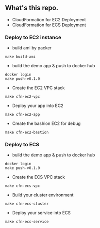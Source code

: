 ## What's this repo.

- CloudFormation for EC2 Deployment
- CloudFormation for ECS Deployment

### Deploy to EC2 instance

- build ami by packer
```
make build-ami
```

- build the demo app & push to docker hub

```
docker login
make push-v0.1.0
```

- Create the EC2 VPC stack
```
make cfn-ec2-vpc
```

- Deploy your app into EC2
```
make cfn-ec2-app
```

- Create the bashion EC2 for debug
```
make cfn-ec2-bastion
```


### Deploy to ECS

- build the demo app & push to docker hub

```
docker login
make push-v0.1.0
```

- Create the ECS VPC stack
```
make cfn-ecs-vpc
```

- Build your cluster environment
```
make cfn-ecs-cluster
```

- Deploy your service into ECS
```
make cfn-ecs-service
```
